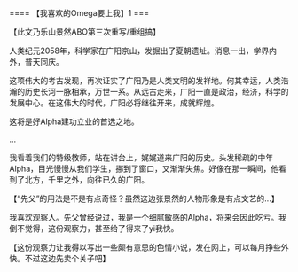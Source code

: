 


==== 【我喜欢的Omega要上我】1  ===


【此文乃乐山景然ABO第三次重写/重组搞】

人类纪元2058年，科学家在广阳京山，发掘出了夏朝遗址。消息一出，学界内外，普天同庆。

这项伟大的考古发现，再次证实了广阳乃是人类文明的发祥地。何其幸运，人类浩瀚的历史长河一脉相承，万世一系。从远古走来，广阳一直是政治，经济，科学的发展中心。在这伟大的时代，广阳必将继往开来，成就辉煌。

这将是好Alpha建功立业的首选之地。

...

我看着我们的特级教师，站在讲台上，娓娓道来广阳的历史。头发稀疏的中年Alpha，目光慢慢从我们学生，挪到了窗口，又渐渐失焦。好像在那一瞬间，他看到了北方，千里之外，向往已久的广阳。

【“先父”的用法是不是有点奇怪？虽然这边张景然的人物形象是有点文艺的...】

我喜欢观察人。先父曾经说过，我是一个细腻敏感的Alpha，将来会因此吃亏。我倒不觉得，这份观察力，甚至给了得来了yi我快。

【这份观察力让我得以写出一些颇有意思的色情小说，发在网上，可以每月挣些外快。不过这边先卖个关子吧】